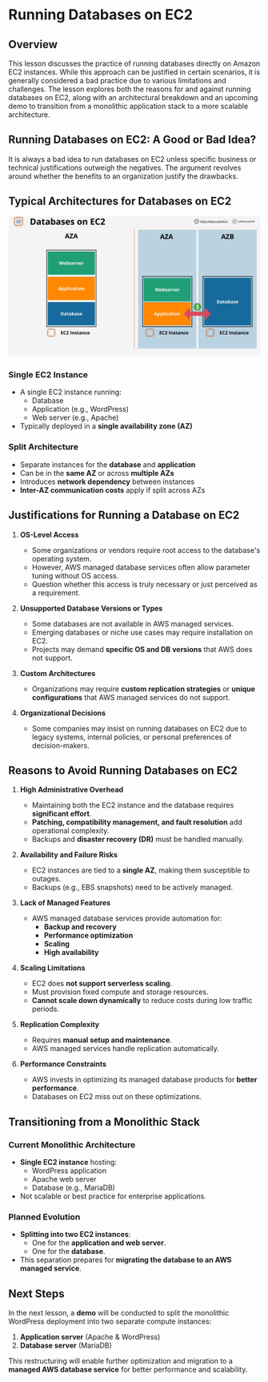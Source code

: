 # Running Databases on EC2

## Overview

This lesson discusses the practice of running databases directly on Amazon EC2 instances. While this approach can be justified in certain scenarios, it is generally considered a bad practice due to various limitations and challenges. The lesson explores both the reasons for and against running databases on EC2, along with an architectural breakdown and an upcoming demo to transition from a monolithic application stack to a more scalable architecture.

## Running Databases on EC2: A Good or Bad Idea?

It is always a bad idea to run databases on EC2 unless specific business or technical justifications outweigh the negatives. The argument revolves around whether the benefits to an organization justify the drawbacks.

## Typical Architectures for Databases on EC2

![alt text](image-9.png)

### Single EC2 Instance

- A single EC2 instance running:
  - Database
  - Application (e.g., WordPress)
  - Web server (e.g., Apache)
- Typically deployed in a **single availability zone (AZ)**

### Split Architecture

- Separate instances for the **database** and **application**
- Can be in the **same AZ** or across **multiple AZs**
- Introduces **network dependency** between instances
- **Inter-AZ communication costs** apply if split across AZs

## Justifications for Running a Database on EC2

1. **OS-Level Access**

   - Some organizations or vendors require root access to the database's operating system.
   - However, AWS managed database services often allow parameter tuning without OS access.
   - Question whether this access is truly necessary or just perceived as a requirement.

2. **Unsupported Database Versions or Types**

   - Some databases are not available in AWS managed services.
   - Emerging databases or niche use cases may require installation on EC2.
   - Projects may demand **specific OS and DB versions** that AWS does not support.

3. **Custom Architectures**

   - Organizations may require **custom replication strategies** or **unique configurations** that AWS managed services do not support.

4. **Organizational Decisions**
   - Some companies may insist on running databases on EC2 due to legacy systems, internal policies, or personal preferences of decision-makers.

## Reasons to Avoid Running Databases on EC2

1. **High Administrative Overhead**

   - Maintaining both the EC2 instance and the database requires **significant effort**.
   - **Patching, compatibility management, and fault resolution** add operational complexity.
   - Backups and **disaster recovery (DR)** must be handled manually.

2. **Availability and Failure Risks**

   - EC2 instances are tied to a **single AZ**, making them susceptible to outages.
   - Backups (e.g., EBS snapshots) need to be actively managed.

3. **Lack of Managed Features**

   - AWS managed database services provide automation for:
     - **Backup and recovery**
     - **Performance optimization**
     - **Scaling**
     - **High availability**

4. **Scaling Limitations**

   - EC2 does **not support serverless scaling**.
   - Must provision fixed compute and storage resources.
   - **Cannot scale down dynamically** to reduce costs during low traffic periods.

5. **Replication Complexity**

   - Requires **manual setup and maintenance**.
   - AWS managed services handle replication automatically.

6. **Performance Constraints**
   - AWS invests in optimizing its managed database products for **better performance**.
   - Databases on EC2 miss out on these optimizations.

## Transitioning from a Monolithic Stack

### Current Monolithic Architecture

- **Single EC2 instance** hosting:
  - WordPress application
  - Apache web server
  - Database (e.g., MariaDB)
- Not scalable or best practice for enterprise applications.

### Planned Evolution

- **Splitting into two EC2 instances**:
  - One for the **application and web server**.
  - One for the **database**.
- This separation prepares for **migrating the database to an AWS managed service**.

## Next Steps

In the next lesson, a **demo** will be conducted to split the monolithic WordPress deployment into two separate compute instances:

1. **Application server** (Apache & WordPress)
2. **Database server** (MariaDB)

This restructuring will enable further optimization and migration to a **managed AWS database service** for better performance and scalability.
